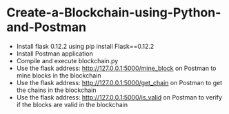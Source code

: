 # Create-a-Blockchain-using-Python-and-Postman
* Install flask 0.12.2 using pip install Flask==0.12.2
* Install Postman application
* Compile and execute blockchain.py
* Use the flask address: http://127.0.0.1:5000/mine_block on Postman to mine blocks in the blockchain
* Use the flask address: http://127.0.0.1:5000/get_chain on Postman to get the chains in the blockchain
* Use the flask address: http://127.0.0.1:5000/is_valid on Postman to verify if the blocks are valid in the blockchain

